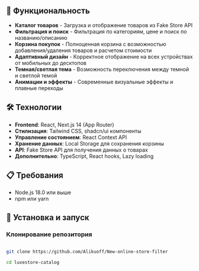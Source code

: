 ## 🚀 Функциональность

- **Каталог товаров** - Загрузка и отображение товаров из Fake Store API
- **Фильтрация и поиск** - Фильтрация по категориям, цене и поиск по названию/описанию
- **Корзина покупок** - Полноценная корзина с возможностью добавления/удаления товаров и расчетом стоимости
- **Адаптивный дизайн** - Корректное отображение на всех устройствах от мобильных до десктопов
- **Темная/светлая тема** - Возможность переключения между темной и светлой темой
- **Анимации и эффекты** - Современные визуальные эффекты и плавные переходы

## 🛠️ Технологии

- **Frontend**: React, Next.js 14 (App Router)
- **Стилизация**: Tailwind CSS, shadcn/ui компоненты
- **Управление состоянием**: React Context API
- **Хранение данных**: Local Storage для сохранения корзины
- **API**: Fake Store API для получения данных о товарах
- **Дополнительно**: TypeScript, React hooks, Lazy loading

## 📋 Требования

- Node.js 18.0 или выше
- npm или yarn

## 🔧 Установка и запуск

### Клонирование репозитория

```bash

git clone https://github.com/Alikuoff/New-online-store-filter

cd luxestore-catalog
```
